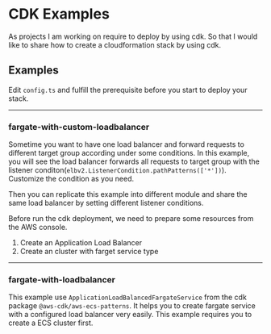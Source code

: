 # CDK Examples
As projects I am working on require to deploy by using cdk. So that I would like to share how to create a cloudformation stack by using cdk.

## Examples
Edit `config.ts` and fulfill the prerequisite before you start to deploy your stack.


---
### fargate-with-custom-loadbalancer
Sometime you want to have one load balancer and forward requests to different target group according under some conditions. In this example, you will see the load balancer forwards all requests to target group with the listener conditon(`elbv2.ListenerCondition.pathPatterns(['*'])`).
Customize the condition as you need.

Then you can replicate this example into different module and share the same load balancer by setting different listener conditions.

Before run the cdk deployment, we need to prepare some resources from the AWS console.
1. Create an Application Load Balancer
2. Create an cluster with farget service type

--- 
### fargate-with-loadbalancer
This example use `ApplicationLoadBalancedFargateService` from the cdk package `@aws-cdk/aws-ecs-patterns`. It helps you to create fargate service with a configured load balancer very easily. This example requires you to create a ECS cluster first.